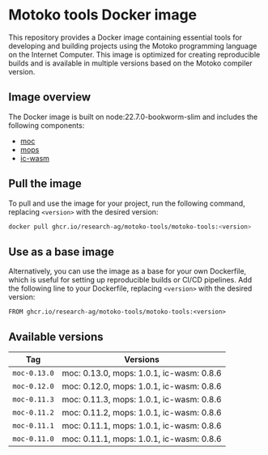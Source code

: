 # Motoko tools Docker image

This repository provides a Docker image containing essential tools for developing and building projects using the Motoko programming language on the Internet Computer. This image is optimized for creating reproducible builds and is available in multiple versions based on the Motoko compiler version.

## Image overview

The Docker image is built on node:22.7.0-bookworm-slim and includes the following components:

- [moc](https://github.com/dfinity/motoko)
- [mops](https://github.com/ZenVoich/mops)
- [ic-wasm](https://github.com/dfinity/ic-wasm)

## Pull the image

To pull and use the image for your project, run the following command, replacing `<version>` with the desired version:

```bash
docker pull ghcr.io/research-ag/motoko-tools/motoko-tools:<version>
```

## Use as a base image

Alternatively, you can use the image as a base for your own Dockerfile, which is useful for setting up reproducible builds or CI/CD pipelines. Add the following line to your Dockerfile, replacing `<version>` with the desired version:

```
FROM ghcr.io/research-ag/motoko-tools/motoko-tools:<version>
```

## Available versions

| Tag                  | Versions                           |
|----------------------|------------------------------------|
| `moc-0.13.0`         | moc: 0.13.0, mops: 1.0.1, ic-wasm: 0.8.6 |
| `moc-0.12.0`         | moc: 0.12.0, mops: 1.0.1, ic-wasm: 0.8.6 |
| `moc-0.11.3`         | moc: 0.11.3, mops: 1.0.1, ic-wasm: 0.8.6 |
| `moc-0.11.2`         | moc: 0.11.2, mops: 1.0.1, ic-wasm: 0.8.6 |
| `moc-0.11.1`         | moc: 0.11.1, mops: 1.0.1, ic-wasm: 0.8.6 |
| `moc-0.11.0`         | moc: 0.11.1, mops: 1.0.1, ic-wasm: 0.8.6 |